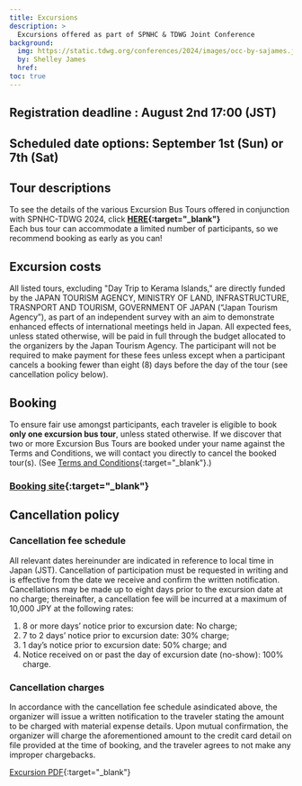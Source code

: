 ```yaml
---
title: Excursions
description: >
  Excursions offered as part of SPNHC & TDWG Joint Conference
background:
  img: https://static.tdwg.org/conferences/2024/images/occ-by-sajames.jpg
  by: Shelley James
  href: 
toc: true
---
```


## Registration deadline : August 2nd 17:00 (JST)

## Scheduled date options: September 1st (Sun) or 7th (Sat)

## Tour descriptions

To see the details of the various Excursion Bus Tours offered in conjunction with SPNHC-TDWG 2024, click **[HERE](https://static.tdwg.org/conferences/2024/excursions/spnhc-tdwg-2024-excursions.pdf){:target="_blank"}**<br />
Each bus tour can accommodate a limited number of participants, so we recommend booking as early as you can!

## Excursion costs

All listed tours, excluding "Day Trip to Kerama Islands," are directly funded by the JAPAN TOURISM AGENCY, MINISTRY OF LAND, INFRASTRUCTURE, TRASNPORT AND TOURISM, GOVERNMENT OF JAPAN (“Japan Tourism Agency”), as part of an independent survey with an aim to demonstrate enhanced effects of international meetings held in Japan. All expected fees, unless stated otherwise, will be paid in full through the budget allocated to the organizers by the Japan Tourism Agency. The participant will not be required to make payment for these fees unless except when a participant cancels a booking fewer than eight (8) days before the day of the tour (see cancellation policy below).

## Booking

To ensure fair use amongst participants, each traveler is eligible to book **only one excursion bus tour**, unless stated otherwise. If we discover that two or more Excursion Bus Tours are booked under your name against the Terms and Conditions, we will contact you directly to cancel the booked tour(s).  (See [Terms and Conditions](https://va.apollon.nta.co.jp/SPNHC-TDWG2024/files/TERMS.pdf){:target="_blank"}.)

### [Booking site](https://va.apollon.nta.co.jp/SPNHC-TDWG2024/joho?MODE=top){:target="_blank"}

## Cancellation policy

### Cancellation fee schedule

All relevant dates hereinunder are indicated in reference to local time in Japan (JST). Cancellation of participation must be requested in writing and is effective from the date we receive and confirm the written notification. Cancellations may be made up to eight days prior to the excursion date at no charge; thereinafter, a cancellation fee will be incurred at a maximum of 10,000 JPY at the following rates:

1) 8 or more days’ notice prior to excursion date: No charge;
2) 7 to 2 days’ notice prior to excursion date: 30% charge;
3) 1 day’s notice prior to excursion date: 50% charge; and
4) Notice received on or past the day of excursion date (no-show): 100% charge.

### Cancellation charges

In accordance with the cancellation fee schedule asindicated above, the organizer will issue a written notification to the traveler stating the amount to be charged with material expense details. Upon mutual confirmation, the organizer will charge the aforementioned amount to the credit card detail on file provided at the time of booking, and the traveler agrees to not make any improper chargebacks.

[Excursion PDF](https://static.tdwg.org/conferences/2024/excursions/spnhc-tdwg-2024-excursions.pdf){:target="_blank"}


